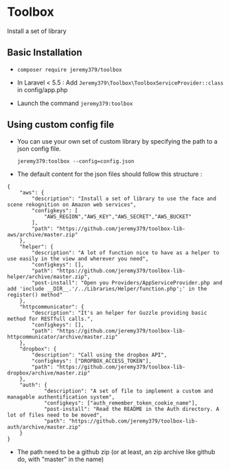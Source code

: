 # Toolbox
Install a set of library

## Basic Installation

  - `composer require jeremy379/toolbox`
  
  - In Laravel < 5.5 : Add `Jeremy379\Toolbox\ToolboxServiceProvider::class` in config/app.php
  
  - Launch the command `jeremy379:toolbox` 
  
## Using custom config file

   - You can use your own set of custom library by specifying the path to a json config file.
   
        `jeremy379:toolbox --config=config.json`
    
   - The default content for the json files should follow this structure : 
    
    {
        "aws": {
            "description": "Install a set of library to use the face and scene rekognition on Amazon web services",
            "configkeys": [
                "AWS_REGION","AWS_KEY","AWS_SECRET","AWS_BUCKET"
            ],
            "path": "https://github.com/jeremy379/toolbox-lib-aws/archive/master.zip"
        },
        "helper": {
            "description": "A lot of function nice to have as a helper to use easily in the view and wherever you need",
            "configkeys": [],
            "path": "https://github.com/jeremy379/toolbox-lib-helper/archive/master.zip",
            "post-install": "Open you Providers/AppServiceProvider.php and add 'include __DIR__.'/../Libraries/Helper/function.php';' in the register() method"
        },
        "httpcommunicator": {
            "description": "It's an helper for Guzzle providing basic method for RESTfull calls.",
            "configkeys": [],
            "path": "https://github.com/jeremy379/toolbox-lib-httpcommunicator/archive/master.zip"
        },
        "dropbox": {
            "description": "Call using the dropbox API",
            "configkeys": ["DROPBOX_ACCESS_TOKEN"],
            "path": "https://github.com/jeremy379/toolbox-lib-dropbox/archive/master.zip"
        },
        "auth": {
                "description": "A set of file to implement a custom and managable authentification system",
                "configkeys": ["auth_remember_token_cookie_name"],
                "post-install": "Read the README in the Auth directory. A lot of files need to be moved",
                "path": "https://github.com/jeremy379/toolbox-lib-auth/archive/master.zip"
        }
    }
    
  - The path need to be a github zip (or at least, an zip archive like github do, with "master" in the name)
  
  
  